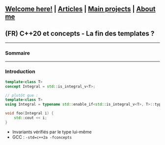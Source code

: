 ## [Welcome here!](https://vpenando.github.io) | [Articles](https://vpenando.github.io/articles.html) | [Main projects](https://vpenando.github.io/projects.html) | [About me](https://vpenando.github.io/about.html)

## (FR) C++20 et concepts - La fin des templates ?

---

### Sommaire


---

### Introduction

```cpp
template<class T>
concept Integral = std::is_integral_v<T>;

// plutôt que :
template<class T>
using Integral = typename std::enable_if<std::is_integral_v<T>, T>::type;

void foo(Integral i) {
    std::cout << i;
}
```

* Invariants vérifiés par le type lui-même
* GCC : `-std=c++2a -fconcepts`

